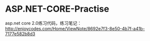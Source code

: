 # ASP.NET-CORE-Practise
asp.net core 2.0练习代码，练习笔记：http://enjoycodes.com/Home/ViewNote/8692e7f3-8e50-4b7f-a41b-7177e582b8d3
